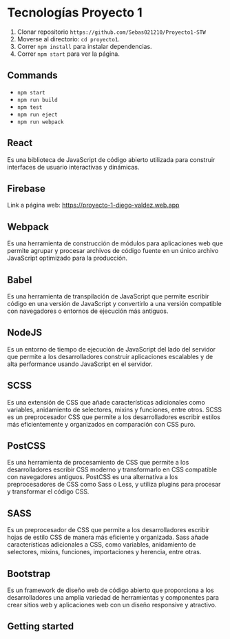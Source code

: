 # Tecnologías Proyecto 1
1. Clonar repositorio `https://github.com/Sebas021210/Proyecto1-STW`
2. Moverse al directorio: `cd proyecto1`.<br />
3. Correr `npm install` para instalar dependencias.<br />
4. Correr `npm start` para ver la página.

## Commands

- `npm start`
- `npm run build`
- `npm test`
- `npm run eject`
- `npm run webpack`
## React
Es una biblioteca de JavaScript de código abierto utilizada para construir interfaces de usuario interactivas y dinámicas.
## Firebase
Link a página web: https://proyecto-1-diego-valdez.web.app
## Webpack
Es una herramienta de construcción de módulos para aplicaciones web que permite agrupar y procesar archivos de código fuente en un único archivo JavaScript optimizado para la producción.
## Babel
Es una herramienta de transpilación de JavaScript que permite escribir código en una versión de JavaScript y convertirlo a una versión compatible con navegadores o entornos de ejecución más antiguos. 
## NodeJS
Es un entorno de tiempo de ejecución de JavaScript del lado del servidor que permite a los desarrolladores construir aplicaciones escalables y de alta performance usando JavaScript en el servidor.
## SCSS
Es una extensión de CSS que añade características adicionales como variables, anidamiento de selectores, mixins y funciones, entre otros. SCSS es un preprocesador CSS que permite a los desarrolladores escribir estilos más eficientemente y organizados en comparación con CSS puro.
## PostCSS
Es una herramienta de procesamiento de CSS que permite a los desarrolladores escribir CSS moderno y transformarlo en CSS compatible con navegadores antiguos. PostCSS es una alternativa a los preprocesadores de CSS como Sass o Less, y utiliza plugins para procesar y transformar el código CSS. 
## SASS
Es un preprocesador de CSS que permite a los desarrolladores escribir hojas de estilo CSS de manera más eficiente y organizada. Sass añade características adicionales a CSS, como variables, anidamiento de selectores, mixins, funciones, importaciones y herencia, entre otras. 
## Bootstrap
Es un framework de diseño web de código abierto que proporciona a los desarrolladores una amplia variedad de herramientas y componentes para crear sitios web y aplicaciones web con un diseño responsive y atractivo.
## Getting started

